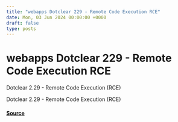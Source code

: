 ```yaml
---
title: "webapps Dotclear 229 - Remote Code Execution RCE"
date: Mon, 03 Jun 2024 00:00:00 +0000
draft: false
type: posts
---
```

# webapps Dotclear 229 - Remote Code Execution RCE





Dotclear 2.29 - Remote Code Execution (RCE)

Dotclear 2.29 - Remote Code Execution (RCE)

#### [Source](https://www.exploit-db.com/exploits/52037)

